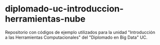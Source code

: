 # diplomado-uc-introduccion-herramientas-nube
Repositorio con códigos de ejemplo utilizados para la unidad "Introducción a las Herramientas Computacionales" del "Diplomado en Big Data" UC.
